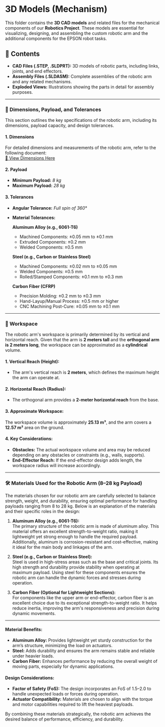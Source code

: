 # 3D Models (Mechanism)

This folder contains the **3D CAD models** and related files for the mechanical components of our **Robotics Project**. These models are essential for visualizing, designing, and assembling the custom robotic arm and the additional components for the EPSON robot tasks.

## 📁 Contents
- **CAD Files (.STEP, .SLDPRT):** 3D models of robotic parts, including links, joints, and end effectors.
- **Assembly Files (.SLDASM):** Complete assemblies of the robotic arm and any related mechanisms.
- **Exploded Views:** Illustrations showing the parts in detail for assembly purposes.

---

### 📏 Dimensions, Payload, and Tolerances

This section outlines the key specifications of the robotic arm, including its dimensions, payload capacity, and design tolerances.

#### **1. Dimensions**
For detailed dimensions and measurements of the robotic arm, refer to the following document:  
[📐 View Dimensions Here](https://github.com/agustinbarriosuptp/Group-A1-Final-Project/tree/main/docs/3D%20models%20(Mechanism)/Drawings)  

#### **2. Payload**
- **Minimum Payload:** _8 kg_  
- **Maximum Payload:** _28 kg_  

#### **3. Tolerances**
- **Angular Tolerance:** _Full spin of 360°_  
- **Material Tolerances:**  

  **Aluminum Alloy (e.g., 6061-T6)**  
  - Machined Components: ±0.05 mm to ±0.1 mm  
  - Extruded Components: ±0.2 mm  
  - Welded Components: ±0.5 mm  

  **Steel (e.g., Carbon or Stainless Steel)**  
  - Machined Components: ±0.02 mm to ±0.05 mm  
  - Welded Components: ±0.5 mm  
  - Rolled/Stamped Components: ±0.1 mm to ±0.3 mm  

  **Carbon Fiber (CFRP)**  
  - Precision Molding: ±0.2 mm to ±0.3 mm  
  - Hand-Layup/Manual Process: ±0.5 mm or higher  
  - CNC Machining Post-Cure: ±0.05 mm to ±0.1 mm  

---

### 📏 Workspace

The robotic arm's workspace is primarily determined by its vertical and horizontal reach. Given that the arm is **2 meters tall** and the **orthogonal arm is 2 meters long**, the workspace can be approximated as a **cylindrical** volume.

#### **1. Vertical Reach (Height):**
- The arm's vertical reach is **2 meters**, which defines the maximum height the arm can operate at.

#### **2. Horizontal Reach (Radius):**
- The orthogonal arm provides a **2-meter horizontal reach** from the base.

#### **3. Approximate Workspace:**
The workspace volume is approximately **25.13 m³**, and the arm covers a **12.57 m²** area on the ground.

#### **4. Key Considerations:**
- **Obstacles:** The actual workspace volume and area may be reduced depending on any obstacles or constraints (e.g., walls, supports).
- **End-Effector Reach:** If the end-effector design adds length, the workspace radius will increase accordingly.

---

### 🛠️ Materials Used for the Robotic Arm (8–28 kg Payload)

The materials chosen for our robotic arm are carefully selected to balance strength, weight, and durability, ensuring optimal performance for handling payloads ranging from 8 to 28 kg. Below is an explanation of the materials and their specific roles in the design:

1. **Aluminum Alloy (e.g., 6061-T6):**  
   The primary structure of the robotic arm is made of aluminum alloy. This material offers an excellent strength-to-weight ratio, making it lightweight yet strong enough to handle the required payload. Additionally, aluminum is corrosion-resistant and cost-effective, making it ideal for the main body and linkages of the arm.

2. **Steel (e.g., Carbon or Stainless Steel):**  
   Steel is used in high-stress areas such as the base and critical joints. Its high strength and durability provide stability when operating at maximum payload. Using steel for these components ensures the robotic arm can handle the dynamic forces and stresses during operation.

3. **Carbon Fiber (Optional for Lightweight Sections):**  
   For components like the upper arm or end-effector, carbon fiber is an excellent choice due to its exceptional strength-to-weight ratio. It helps reduce inertia, improving the arm's responsiveness and precision during dynamic movements.

---

#### **Material Benefits:**
- **Aluminum Alloy:** Provides lightweight yet sturdy construction for the arm’s structure, minimizing the load on actuators.  
- **Steel:** Adds durability and ensures the arm remains stable and reliable under heavier loads.  
- **Carbon Fiber:** Enhances performance by reducing the overall weight of moving parts, especially for dynamic applications.

#### **Design Considerations:**
- **Factor of Safety (FoS):** The design incorporates an FoS of 1.5–2.0 to handle unexpected loads or forces during operation.  
- **Actuator Compatibility:** Materials are chosen to align with the torque and motor capabilities required to lift the heaviest payloads.  

By combining these materials strategically, the robotic arm achieves the desired balance of performance, efficiency, and durability.
